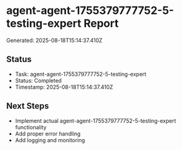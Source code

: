 # agent-agent-1755379777752-5-testing-expert Report

Generated: 2025-08-18T15:14:37.410Z

## Status
- Task: agent-agent-1755379777752-5-testing-expert
- Status: Completed
- Timestamp: 2025-08-18T15:14:37.410Z

## Next Steps
- Implement actual agent-agent-1755379777752-5-testing-expert functionality
- Add proper error handling
- Add logging and monitoring
